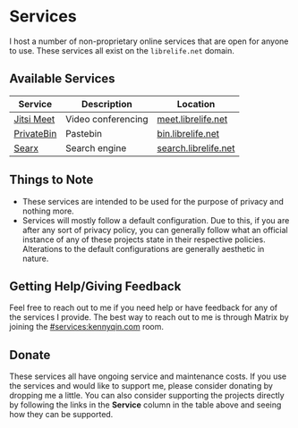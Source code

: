 # Services

I host a number of non-proprietary online services that are open for anyone to use. These services all exist on the `librelife.net` domain.

## Available Services

Service | Description | Location
------- | ----------- | --------
[Jitsi Meet](https://jitsi.org/jitsi-meet/) | Video conferencing | [meet.librelife.net](https://meet.librelife.net)
[PrivateBin](https://privatebin.info) | Pastebin | [bin.librelife.net](https://bin.librelife.net)
[Searx](https://searx.me/) | Search engine | [search.librelife.net](https://search.librelife.net)

## Things to Note
* These services are intended to be used for the purpose of privacy and nothing more.
* Services will mostly follow a default configuration. Due to this, if you are after any sort of privacy policy, you can generally follow what an official instance of any of these projects state in their respective policies. Alterations to the default configurations are generally aesthetic in nature.

## Getting Help/Giving Feedback
Feel free to reach out to me if you need help or have feedback for any of the services I provide. The best way to reach out to me is through Matrix by joining the [#services:kennyqin.com](https://matrix.to/#/#services:kennyqin.com) room.

## Donate
These services all have ongoing service and maintenance costs. If you use the services and would like to support me, please consider donating by dropping me a little. You can also consider supporting the projects directly by following the links in the **Service** column in the table above and seeing how they can be supported.
